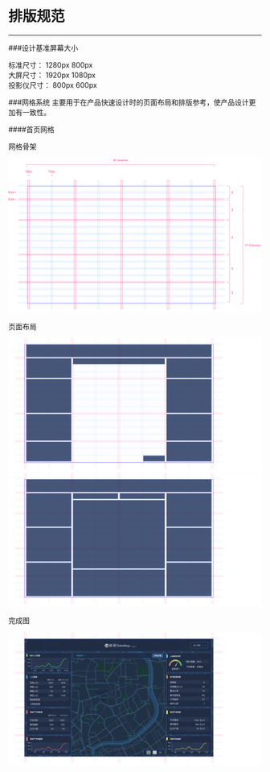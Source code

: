 # 排版规范
---
###设计基准屏幕大小

标准尺寸：  1280px 800px  
大屏尺寸：  1920px 1080px  
投影仪尺寸： 800px 600px  


###网格系统
主要用于在产品快速设计时的页面布局和排版参考，使产品设计更加有一致性。

####首页网格

网格骨架

<img src="../img/gridSys.png" alt="网格骨架">

页面布局  

<img src="../img/gridSys_2.png" alt="页面布局">
<img src="../img/gridSys_old.png" alt="页面布局老式">

完成图  

<img src="../img/gridSys_3.png" alt="完成图">
